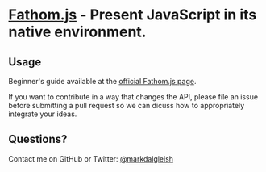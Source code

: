 [Fathom.js](http://markdalgleish.com/projects/fathom) - Present JavaScript in its native environment.
=====================================================================================================

Usage
-----

Beginner's guide available at the [official Fathom.js page](http://markdalgleish.com/projects/fathom).

If you want to contribute in a way that changes the API, please file an issue before submitting a pull request so we can dicuss how to appropriately integrate your ideas.

Questions?
----------

Contact me on GitHub or Twitter: [@markdalgleish](http://twitter.com/markdalgleish)